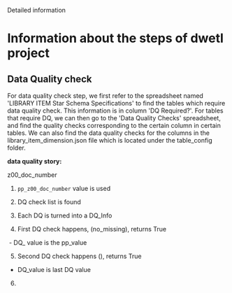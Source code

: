 Detailed information
# Information about the steps of dwetl project

## Data Quality check

For data quality check step, we first refer to the spreadsheet named 'LIBRARY ITEM Star Schema Specifications' to find the tables which require data quality check. This information is in column 'DQ Required?'. For tables that require DQ, we can then go to the 'Data Quality Checks' spreadsheet, and find the quality checks corresponding to the certain column in certain tables.
We can also find the data quality checks for the columns in the library_item_dimension.json file which is located under the table_config folder.



**data quality story:**

z00_doc_number

1) `pp_z00_doc_number` value is used  

2) DQ check list is found

3) Each DQ is turned into a DQ_Info

4) First DQ check happens, (no_missing), returns True

​	- DQ_ value is the pp_value

5) Second DQ check happens (), returns True

- DQ_value is last DQ value

6) 

